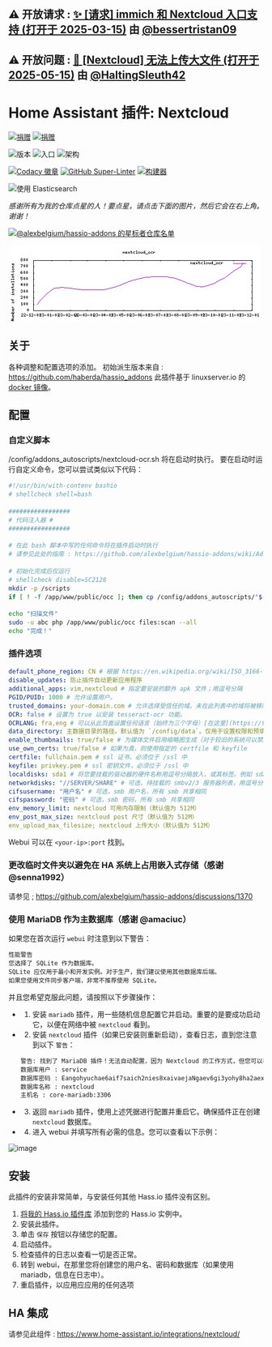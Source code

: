 ## &#9888; 开放请求 : [✨ [请求] immich 和 Nextcloud 入口支持 (打开于 2025-03-15)](https://github.com/alexbelgium/hassio-addons/issues/1812) 由 [@bessertristan09](https://github.com/bessertristan09)
## &#9888; 开放问题 : [🐛 [Nextcloud] 无法上传大文件 (打开于 2025-05-15)](https://github.com/alexbelgium/hassio-addons/issues/1866) 由 [@HaltingSleuth42](https://github.com/HaltingSleuth42)
# Home Assistant 插件: Nextcloud

[![捐赠][donation-badge]](https://www.buymeacoffee.com/alexbelgium)
[![捐赠][paypal-badge]](https://www.paypal.com/donate/?hosted_button_id=DZFULJZTP3UQA)

![版本](https://img.shields.io/badge/dynamic/json?label=Version&query=%24.version&url=https%3A%2F%2Fraw.githubusercontent.com%2Falexbelgium%2Fhassio-addons%2Fmaster%2Fnextcloud%2Fconfig.json)
![入口](https://img.shields.io/badge/dynamic/json?label=Ingress&query=%24.ingress&url=https%3A%2F%2Fraw.githubusercontent.com%2Falexbelgium%2Fhassio-addons%2Fmaster%2Fnextcloud%2Fconfig.json)
![架构](https://img.shields.io/badge/dynamic/json?color=success&label=Arch&query=%24.arch&url=https%3A%2F%2Fraw.githubusercontent.com%2Falexbelgium%2Fhassio-addons%2Fmaster%2Fnextcloud%2Fconfig.json)

[![Codacy 徽章](https://app.codacy.com/project/badge/Grade/9c6cf10bdbba45ecb202d7f579b5be0e)](https://www.codacy.com/gh/alexbelgium/hassio-addons/dashboard?utm_source=github.com&utm_medium=referral&utm_content=alexbelgium/hassio-addons&utm_campaign=Badge_Grade)
[![GitHub Super-Linter](https://img.shields.io/github/actions/workflow/status/alexbelgium/hassio-addons/weekly-supelinter.yaml?label=Lint%20code%20base)](https://github.com/alexbelgium/hassio-addons/actions/workflows/weekly-supelinter.yaml)
[![构建器](https://img.shields.io/github/actions/workflow/status/alexbelgium/hassio-addons/onpush_builder.yaml?label=Builder)](https://github.com/alexbelgium/hassio-addons/actions/workflows/onpush_builder.yaml)

[donation-badge]: https://img.shields.io/badge/Buy%20me%20a%20coffee%20(no%20paypal)-%23d32f2f?logo=buy-me-a-coffee&style=flat&logoColor=white
[paypal-badge]: https://img.shields.io/badge/Buy%20me%20a%20coffee%20with%20Paypal-0070BA?logo=paypal&style=flat&logoColor=white

![使用 Elasticsearch][elasticsearch-shield]

_感谢所有为我的仓库点星的人！要点星，请点击下面的图片，然后它会在右上角。谢谢！_

[![@alexbelgium/hassio-addons 的星标者仓库名单](https://raw.githubusercontent.com/alexbelgium/hassio-addons/master/.github/stars2.svg)](https://github.com/alexbelgium/hassio-addons/stargazers)

![下载演变](https://raw.githubusercontent.com/alexbelgium/hassio-addons/master/nextcloud/stats.png)

## 关于

各种调整和配置选项的添加。
初始派生版本来自 : https://github.com/haberda/hassio_addons
此插件基于 linuxserver.io 的 [docker 镜像](https://github.com/linuxserver/docker-nextcloud)。

## 配置

### 自定义脚本

/config/addons_autoscripts/nextcloud-ocr.sh 将在启动时执行。
要在启动时运行自定义命令，您可以尝试类似以下代码：
```bash
#!/usr/bin/with-contenv bashio
# shellcheck shell=bash

#################
# 代码注入器 #
#################

# 在此 bash 脚本中写的任何命令将在插件启动时执行
# 请参见此处的指南 : https://github.com/alexbelgium/hassio-addons/wiki/Add%E2%80%90ons-feature-:-customisation

# 初始化完成后仅运行
# shellcheck disable=SC2128
mkdir -p /scripts
if [ ! -f /app/www/public/occ ]; then cp /config/addons_autoscripts/"$(basename "${BASH_SOURCE}")" /scripts/ && exit 0; fi

echo "扫描文件"
sudo -u abc php /app/www/public/occ files:scan --all
echo "完成！"
```

### 插件选项

```yaml
default_phone_region: CN # 根据 https://en.wikipedia.org/wiki/ISO_3166-1_alpha-2#Officially_assigned_code_elements 定义默认的手机区域
disable_updates: 防止插件自动更新应用程序
additional_apps: vim,nextcloud # 指定要安装的额外 apk 文件；用逗号分隔
PGID/PUID: 1000 # 允许设置用户。
trusted_domains: your-domain.com # 允许选择受信任的域。未在此列表中的域将被移除，除了初始配置中使用的第一个域。
OCR: false # 设置为 true 以安装 tesseract-ocr 功能。
OCRLANG: fra,eng # 可以从此页面设置任何语言（始终为三个字母）[在这里](https://tesseract-ocr.github.io/tessdoc/Data-Files#data-files-for-version-400-november-29-2016)。
data_directory: 主数据目录的路径。默认值为 `/config/data`。仅用于设置权限和预填初始安装模板。一次初始安装完成后无法更改。
enable_thumbnails: true/false # 为媒体文件启用缩略图生成（对于较旧的系统可以禁用）
use_own_certs: true/false # 如果为真，则使用指定的 certfile 和 keyfile
certfile: fullchain.pem # ssl 证书，必须位于 /ssl 中
keyfile: privkey.pem # ssl 密钥文件，必须位于 /ssl 中
localdisks: sda1 # 将您要挂载的驱动器的硬件名称用逗号分隔放入，或其标签。例如 sda1, sdb1, MYNAS...
networkdisks: "//SERVER/SHARE" # 可选，待挂载的 smbv2/3 服务器列表，用逗号分隔
cifsusername: "用户名" # 可选，smb 用户名，所有 smb 共享相同
cifspassword: "密码" # 可选，smb 密码，所有 smb 共享相同
env_memory_limit: nextcloud 可用内存限制（默认值为 512M）
env_post_max_size: nextcloud post 尺寸（默认值为 512M）
env_upload_max_filesize; nextcloud 上传大小（默认值为 512M）
```

Webui 可以在 `<your-ip>:port` 找到。

### 更改临时文件夹以避免在 HA 系统上占用嵌入式存储（感谢 @senna1992）

请参见 ; https://github.com/alexbelgium/hassio-addons/discussions/1370

### 使用 MariaDB 作为主数据库（感谢 @amaciuc）

如果您在首次运行 `webui` 时注意到以下警告：

```bash
性能警告
您选择了 SQLite 作为数据库。
SQLite 应仅用于最小和开发实例。对于生产，我们建议使用其他数据库后端。
如果您使用文件同步客户端，非常不推荐使用 SQLite。
```

并且您希望克服此问题，请按照以下步骤操作：

- 1. 安装 `mariadb` 插件，用一些随机信息配置它并启动。重要的是要成功启动它，以便在网络中被 `nextcloud` 看到。
- 2. 安装 `nextcloud` 插件（如果已安装则重新启动），查看日志，直到您注意到以下 `警告`：

  ```bash
  警告: 找到了 MariaDB 插件！无法自动配置，因为 Nextcloud 的工作方式，但您可以在首次运行 Web UI 时手动配置，使用以下值：
  数据库用户 : service
  数据库密码 : Eangohyuchae6aif7saich2nies8xaivaejaNgaev6gi3yohy8ha2aexaetei6oh
  数据库名称 : nextcloud
  主机名 : core-mariadb:3306
  ```

- 3. 返回 `mariadb` 插件，使用上述凭据进行配置并重启它。确保插件正在创建 `nextcloud` 数据库。
- 4. 进入 webui 并填写所有必需的信息。您可以查看以下示例：

![image](https://user-images.githubusercontent.com/19391765/207888717-50b43002-a5e2-4782-b5c9-1f582309df2b.png)

## 安装

此插件的安装非常简单，与安装任何其他 Hass.io 插件没有区别。

1. [将我的 Hass.io 插件库][repository] 添加到您的 Hass.io 实例中。
1. 安装此插件。
1. 单击 `保存` 按钮以存储您的配置。
1. 启动插件。
1. 检查插件的日志以查看一切是否正常。
1. 转到 webui，在那里您将创建您的用户名、密码和数据库（如果使用 mariadb，信息在日志中）。
1. 重启插件，以应用应应用的任何选项

## HA 集成

请参见此组件 : https://www.home-assistant.io/integrations/nextcloud/

[repository]: https://github.com/alexbelgium/hassio-addons
[elasticsearch-shield]: https://img.shields.io/badge/Elasticsearch-optional-blue.svg?logo=elasticsearch